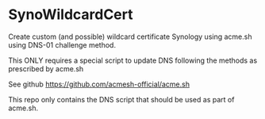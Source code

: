 # SynoWildcardCert

 Create custom (and possible) wildcard certificate Synology using acme.sh using DNS-01 challenge method.

 This ONLY requires a special script to update DNS following the methods as prescribed by acme.sh

 See github https://github.com/acmesh-official/acme.sh

This repo only contains the DNS script that should be used as part of acme.sh.